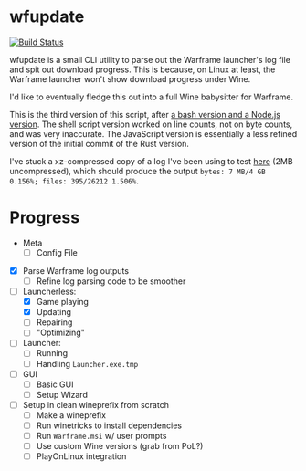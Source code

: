 # wfupdate
[![Build Status](https://travis-ci.org/zekesonxx/wfupdate.svg?branch=master)](https://travis-ci.org/zekesonxx/wfupdate)

wfupdate is a small CLI utility to parse out the Warframe launcher's log file and spit out download progress. This is because, on Linux at least, the Warframe launcher won't show download progress under Wine.

I'd like to eventually fledge this out into a full Wine babysitter for Warframe.

This is the third version of this script, after [a bash version and a Node.js version](https://gist.github.com/zekesonxx/1a73236e7dff3b5bb847a7d1908bd252). The shell script version worked on line counts, not on byte counts, and was very inaccurate. The JavaScript version is essentially a less refined version of the initial commit of the Rust version.

I've stuck a xz-compressed copy of a log I've been using to test [here](https://files.zekesonxx.com/Preprocess.log.xz) (2MB uncompressed), which should produce the output `bytes: 7 MB/4 GB 0.156%; files: 395/26212 1.506%`.

# Progress
* Meta
  * [ ] Config File
* [x] Parse Warframe log outputs
  * [ ] Refine log parsing code to be smoother
* [ ] Launcherless:
  * [x] Game playing
  * [x] Updating
  * [ ] Repairing
  * [ ] "Optimizing"
* [ ] Launcher:
  * [ ] Running
  * [ ] Handling `Launcher.exe.tmp`
* [ ] GUI
  * [ ] Basic GUI
  * [ ] Setup Wizard
* [ ] Setup in clean wineprefix from scratch
  * [ ] Make a wineprefix
  * [ ] Run winetricks to install dependencies
  * [ ] Run `Warframe.msi` w/ user prompts
  * [ ] Use custom Wine versions (grab from PoL?)
  * [ ] PlayOnLinux integration
